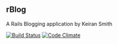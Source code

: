 rBlog
-----

A Rails Blogging application by Keiran Smith

[![Build Status](https://travis-ci.org/Affix/rpress.svg?branch=master)](https://travis-ci.org/Affix/rpress) [![Code Climate](https://codeclimate.com/github/Affix/rpress.png)](https://codeclimate.com/github/Affix/rpress)